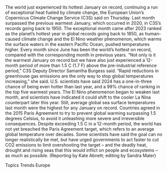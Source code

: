 The world just experienced its hottest January on record, continuing a run of exceptional heat fueled by climate change, the European Union’s Copernicus Climate Change Service (C3S) said on Thursday.
Last month surpassed the previous warmest January, which occurred in 2020, in C3S’s records going back to 1950.
The exceptional month came after 2023 ranked as the planet’s hottest year in global records going back to 1850, as human-caused climate change and the El Nino weather phenomenon, which warms the surface waters in the eastern Pacific Ocean, pushed temperatures higher.
Every month since June has been the world’s hottest on record, compared with the corresponding month in previous years.
“Not only is it the warmest January on record but we have also just experienced a 12-month period of more than 1.5 C (1.7 F) above the pre-industrial reference period,” C3S Deputy Director Samantha Burgess said.
“Rapid reductions in greenhouse gas emissions are the only way to stop global temperatures increasing,” she said.
U.S. scientists have said 2024 has a one-in-three chance of being even hotter than last year, and a 99% chance of ranking in the top five warmest years.
The El Nino phenomenon began to weaken last month, and scientists have indicated it could shift to the cooler La Nina counterpart later this year. Still, average global sea surface temperatures last month were the highest for any January on record.
Countries agreed in the 2015 Paris Agreement to try to prevent global warming surpassing 1.5 degrees Celsius, to avoid it unleashing more severe and irreversible consequences.
Despite exceeding 1.5 C in a 12-month period, the world has not yet breached the Paris Agreement target, which refers to an average global temperature over decades.
Some scientists have said the goal can no longer realistically be met, but have urged governments to act faster to cut CO2 emissions to limit overshooting the target – and the deadly heat, drought and rising seas that this would inflict on people and ecosystems – as much as possible.
(Reporting by Kate Abnett; editing by Sandra Maler)

Topics
Trends
Europe
